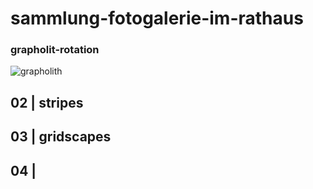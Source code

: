 # sammlung-fotogalerie-im-rathaus

### grapholit-rotation
![grapholith](grapholit-rotation.jpg)

## 02 | stripes

## 03 | gridscapes

## 04 |